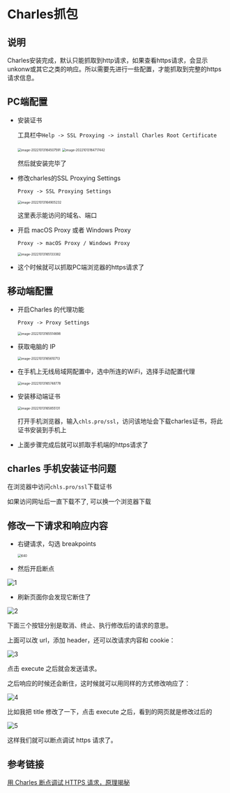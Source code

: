 # **Charles抓包**

## **说明**

Charles安装完成，默认只能抓取到http请求，如果查看https请求，会显示unkonw或其它之类的响应。所以需要先进行一些配置，才能抓取到完整的https请求信息。

## **PC端配置**

- 安装证书

  工具栏中`Help -> SSL Proxying -> install Charles Root Certificate`

  <img src="./assets/image-20221013164507591.png" alt="image-20221013164507591" style="zoom:50%;" />

  <img src="./assets/image-20221013164717442.png" alt="image-20221013164717442" style="zoom:50%;" />

  然后就安装完毕了

- 修改charles的SSL Proxying Settings

  `Proxy -> SSL Proxying Settings`

  <img src="./assets/image-20221013164905232.png" alt="image-20221013164905232" style="zoom:50%;" />

  这里表示能访问的域名、端口

- 开启 macOS Proxy 或者 Windows Proxy

  `Proxy -> macOS Proxy / Windows Proxy `

  <img src="./assets/image-20221013165133382.png" alt="image-20221013165133382" style="zoom:50%;" />

- 这个时候就可以抓取PC端浏览器的https请求了

  

## **移动端配置**

- 开启Charles 的代理功能

  `Proxy -> Proxy Settings`

  <img src="./assets/image-20221013165514698.png" alt="image-20221013165514698" style="zoom:50%;" />

- 获取电脑的 IP

  <img src="./assets/image-20221013165610713.png" alt="image-20221013165610713" style="zoom:50%;" />

- 在手机上无线局域网配置中，选中所连的WiFi，选择手动配置代理

  <img src="./assets/image-20221013165748778.png" alt="image-20221013165748778" style="zoom:50%;" />

- 安装移动端证书

  <img src="./assets/image-20221013165855131.png" alt="image-20221013165855131" style="zoom:50%;" />

  打开手机浏览器，输入`chls.pro/ssl`，访问该地址会下载charles证书，将此证书安装到手机上

- 上面步骤完成后就可以抓取手机端的https请求了

## **charles 手机安装证书问题**

在浏览器中访问`chls.pro/ssl`下载证书

如果访问网址后一直下载不了, 可以换一个浏览器下载



## **修改一下请求和响应内容**

- 右键请求，勾选 breakpoints

  <img src="./assets/640.png" alt="640" style="zoom:50%;" />

- 然后开启断点

![1](./assets/1.png)

- 刷新页面你会发现它断住了

![2](./assets/2.png)

下面三个按钮分别是取消、终止、执行修改后的请求的意思。

上面可以改 url，添加 header，还可以改请求内容和 cookie：

![3](./assets/3.png)

点击 execute 之后就会发送请求。

之后响应的时候还会断住，这时候就可以用同样的方式修改响应了：

![4](./assets/4.png)

比如我把 title 修改了一下，点击 execute 之后，看到的网页就是修改过后的

![5](./assets/5.png)

这样我们就可以断点调试 https 请求了。

## 参考链接

[用 Charles 断点调试 HTTPS 请求，原理揭秘](https://mp.weixin.qq.com/s/N8DvSASv852vzKRtyIFNyg)